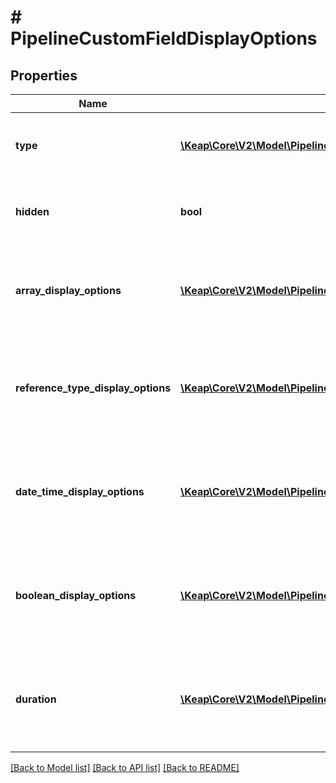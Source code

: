 # # PipelineCustomFieldDisplayOptions

## Properties

Name | Type | Description | Notes
------------ | ------------- | ------------- | -------------
**type** | [**\Keap\Core\V2\Model\PipelineCustomFieldDisplayOptionsType**](PipelineCustomFieldDisplayOptionsType.md) | The type of display options. This field is required. |
**hidden** | **bool** | Indicates whether the custom field is hidden. |
**array_display_options** | [**\Keap\Core\V2\Model\PipelineCustomFieldArrayDisplayOptions**](PipelineCustomFieldArrayDisplayOptions.md) | The display options for array type custom fields. This field is optional. | [optional]
**reference_type_display_options** | [**\Keap\Core\V2\Model\PipelineCustomFieldRefDisplayOptions**](PipelineCustomFieldRefDisplayOptions.md) | The display options for reference type custom fields. This field is optional. | [optional]
**date_time_display_options** | [**\Keap\Core\V2\Model\PipelineCustomFieldDateTimeOptions**](PipelineCustomFieldDateTimeOptions.md) | The display options for date and time type custom fields. This field is optional. | [optional]
**boolean_display_options** | [**\Keap\Core\V2\Model\PipelineCustomFieldBooleanDisplayOptions**](PipelineCustomFieldBooleanDisplayOptions.md) | The display options for boolean type custom fields. This field is optional. | [optional]
**duration** | [**\Keap\Core\V2\Model\PipelineCustomFieldDurationDisplayOptions**](PipelineCustomFieldDurationDisplayOptions.md) | The display options for duration type custom fields. This field is optional. | [optional]

[[Back to Model list]](../../README.md#models) [[Back to API list]](../../README.md#endpoints) [[Back to README]](../../README.md)
